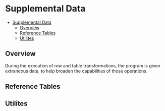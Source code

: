 # Supplemental Data

- [Supplemental Data](#supplemental-data)
  - [Overview](#overview)
  - [Reference Tables](#reference-tables)
  - [Utilites](#utilites)

## Overview

During the execution of row and table transformations, the program is given extraneous data, to help broaden the capabilities of those operations.

## Reference Tables

## Utilites
